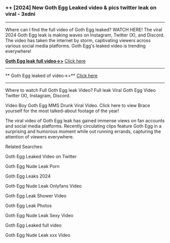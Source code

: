 ### ++ [2024] New  Goth Egg Leaked video & pics twitter leak on viral - 3xdni
----------

Where can I find the full video of  Goth Egg leaked? WATCH HERE! The viral 2024  Goth Egg leak is making waves on Instagram, Twitter (X), and Discord. The video has taken the internet by storm, captivating viewers across various social media platforms.  Goth Egg's leaked video is trending everywhere!


**[ Goth Egg leak full video->>](http://wildbook.top/wildbook8git)** [Click here](http://wildbook.top/wildbook8git)

----------


** Goth Egg leaked of video->>** [Click here](http://wildbook.top/wildbook8git)

----------


Where to watch Full  Goth Egg leak Video? Full leak Viral  Goth Egg Video Twitter (X), Instagram, Discord.

Video Boy  Goth Egg MMS Drunk Viral Video. Click here to view Brace yourself for the most talked-about footage of the year!

The viral video of  Goth Egg leak has gained immense views on fan accounts and social media platforms. Recently circulating clips feature  Goth Egg in a surprising and humorous moment while out running errands, capturing the attention of viewers everywhere.




Related Searches:

 Goth Egg Leaked Video on Twitter

 Goth Egg Nude Leak Porn

 Goth Egg Leaks 2024

 Goth Egg Nude Leak Onlyfans Video

 Goth Egg Leak Shower Video

 Goth Egg Leak Photos

 Goth Egg Nude Leak Sexy Video

 Goth Egg Leaked full video

 Goth Egg Nude Leak xxx Video

